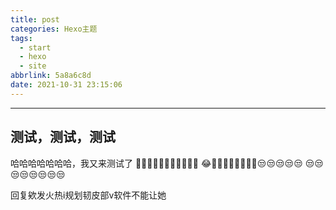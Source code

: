 ```yaml
---
title: post
categories: Hexo主题
tags:
  - start
  - hexo
  - site
abbrlink: 5a8a6c8d
date: 2021-10-31 23:15:06
---
```

-------
测试，测试，测试
--------
哈哈哈哈哈哈哈，我又来测试了
🤣🤣🤣🤣🤣🤣🤣🤣🤣🤣🤣
😂🤧🤧🤧🤧🤧🤧🤧🤧😒😒😒😒😒
😒😒😒😒😒😒😒😒
<!--more-->
回复欸发火热i规划韧皮部v软件不能让她
